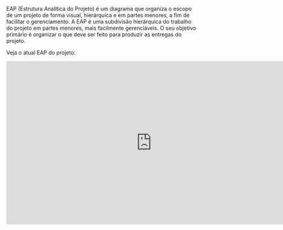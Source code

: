 EAP (Estrutura Analítica do Projeto) é um diagrama que organiza o escopo de um projeto de forma visual, hierárquica e em partes menores, a fim de facilitar o gerenciamento. A EAP é uma subdivisão hierárquica do trabalho do projeto em partes menores, mais facilmente gerenciáveis. O seu objetivo primário é organizar o que deve ser feito para produzir as entregas do projeto.

Veja o atual EAP do projeto:

<iframe width="768" height="432" src="https://miro.com/app/live-embed/uXjVKSsGjhE=/?moveToViewport=395,-2679,2581,1444&embedId=716156742933" frameborder="0" scrolling="no" allow="fullscreen; clipboard-read; clipboard-write" allowfullscreen></iframe>